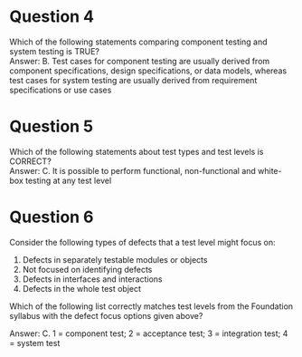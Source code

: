 # Question 4
Which of the following statements comparing component testing and system testing is TRUE?  
Answer: B. Test cases for component testing are usually derived from component specifications, design specifications, or data models, whereas test cases for system testing are usually derived from requirement specifications or use cases
# Question 5
Which of the following statements about test types and test levels is CORRECT?  
Answer: C. It is possible to perform functional, non-functional and white-box testing at any test level
# Question 6
Consider the following types of defects that a test level might focus on:
1. Defects in separately testable modules or objects
2. Not focused on identifying defects
3. Defects in interfaces and interactions
4. Defects in the whole test object

Which of the following list correctly matches test levels from the Foundation syllabus with
the defect focus options given above?  

Answer: C. 1 = component test; 2 = acceptance test; 3 = integration test; 4 = system test
